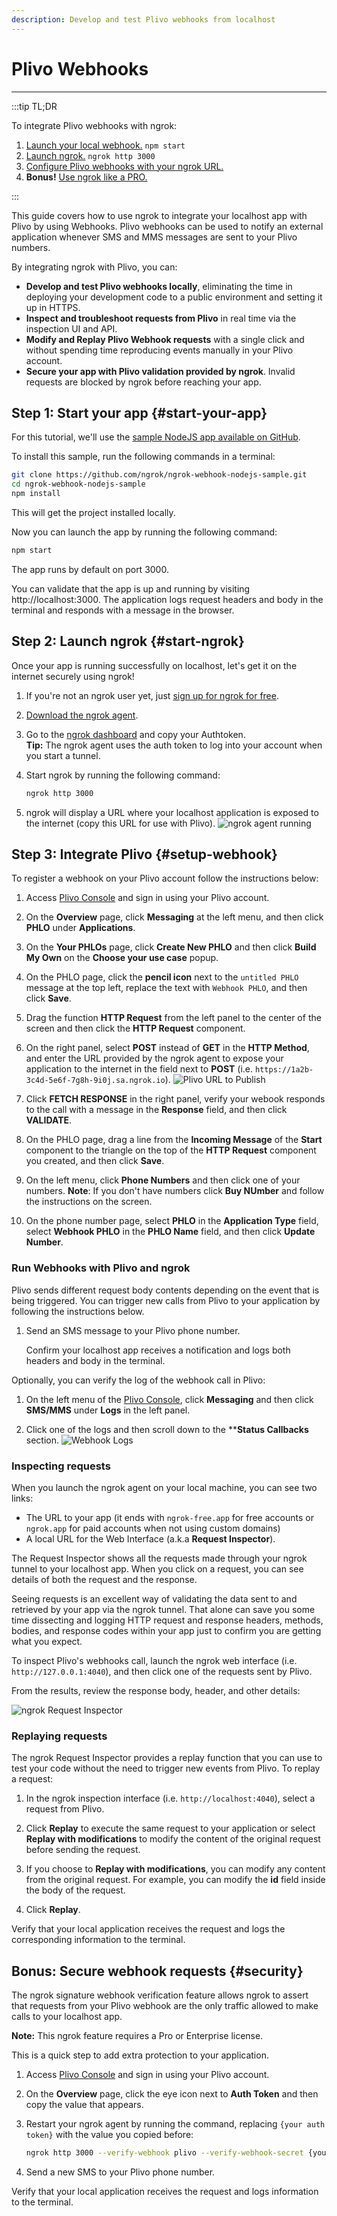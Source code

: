 ```yaml
---
description: Develop and test Plivo webhooks from localhost
---
```


# Plivo Webhooks
------------

:::tip TL;DR

To integrate Plivo webhooks with ngrok:
1. [Launch your local webhook.](#start-your-app) `npm start`
1. [Launch ngrok.](#start-ngrok) `ngrok http 3000`
1. [Configure Plivo webhooks with your ngrok URL.](#setup-webhook)
1. **Bonus!** [Use ngrok like a PRO.](#security)

:::


This guide covers how to use ngrok to integrate your localhost app with Plivo by using Webhooks.
Plivo webhooks can be used to notify an external application whenever SMS and MMS messages are sent to your Plivo numbers. 

By integrating ngrok with Plivo, you can:

- **Develop and test Plivo webhooks locally**, eliminating the time in deploying your development code to a public environment and setting it up in HTTPS.
- **Inspect and troubleshoot requests from Plivo** in real time via the inspection UI and API.
- **Modify and Replay Plivo Webhook requests** with a single click and without spending time reproducing events manually in your Plivo account.
- **Secure your app with Plivo validation provided by ngrok**. Invalid requests are blocked by ngrok before reaching your app.


## **Step 1**: Start your app {#start-your-app}

For this tutorial, we'll use the [sample NodeJS app available on GitHub](https://github.com/ngrok/ngrok-webhook-nodejs-sample). 

To install this sample, run the following commands in a terminal:

```bash
git clone https://github.com/ngrok/ngrok-webhook-nodejs-sample.git
cd ngrok-webhook-nodejs-sample
npm install
```

This will get the project installed locally.

Now you can launch the app by running the following command: 

```bash
npm start
```

The app runs by default on port 3000. 

You can validate that the app is up and running by visiting http://localhost:3000. The application logs request headers and body in the terminal and responds with a message in the browser.


## **Step 2**: Launch ngrok {#start-ngrok}

Once your app is running successfully on localhost, let's get it on the internet securely using ngrok! 

1. If you're not an ngrok user yet, just [sign up for ngrok for free](https://ngrok.com/signup).

1. [Download the ngrok agent](https://ngrok.com/download).

1. Go to the [ngrok dashboard](https://dashboard.ngrok.com) and copy your Authtoken. <br />
    **Tip:** The ngrok agent uses the auth token to log into your account when you start a tunnel.
    
1. Start ngrok by running the following command:
    ```bash
    ngrok http 3000
    ```

1. ngrok will display a URL where your localhost application is exposed to the internet (copy this URL for use with Plivo).
    ![ngrok agent running](/img/integrations/launch_ngrok_tunnel.png)


## **Step 3**: Integrate Plivo {#setup-webhook}

To register a webhook on your Plivo account follow the instructions below:

1. Access [Plivo Console](https://console.plivo.com/) and sign in using your Plivo account.

1. On the **Overview** page, click **Messaging** at the left menu, and then click **PHLO** under **Applications**.

1. On the **Your PHLOs** page, click **Create New PHLO** and then click **Build My Own** on the **Choose your use case** popup.

1. On the PHLO page, click the **pencil icon** next to the `untitled PHLO` message at the top left, replace the text with `Webhook PHLO`, and then click **Save**.

1. Drag the function **HTTP Request** from the left panel to the center of the screen and then click the **HTTP Request** component.

1. On the right panel, select **POST** instead of **GET** in  the **HTTP Method**, and enter the URL provided by the ngrok agent to expose your application to the internet in the field next to **POST** (i.e. `https://1a2b-3c4d-5e6f-7g8h-9i0j.sa.ngrok.io`).
    ![Plivo URL to Publish](img/ngrok_url_configuration_plivo.png)

1. Click **FETCH RESPONSE** in the right panel, verify your webook responds to the call with a message in the **Response** field, and then click **VALIDATE**.

1. On the PHLO page, drag a line from the **Incoming Message** of the **Start** component to the triangle on the top of the **HTTP Request** component you created, and then click **Save**.

1. On the left menu, click **Phone Numbers** and then click one of your numbers.
    **Note**: If you don't have numbers click **Buy NUmber** and follow the instructions on the screen.

1. On the phone number page, select **PHLO** in the **Application Type** field, select **Webhook PHLO** in the **PHLO Name** field, and then click **Update Number**.


### Run Webhooks with Plivo and ngrok

Plivo sends different request body contents depending on the event that is being triggered.
You can trigger new calls from Plivo to your application by following the instructions below.

1. Send an SMS message to your Plivo phone number.

    Confirm your localhost app receives a notification and logs both headers and body in the terminal.

Optionally, you can verify the log of the webhook call in Plivo:

1. On the left menu of the [Plivo Console](https://console.plivo.com/), click **Messaging** and then click **SMS/MMS** under **Logs** in the left panel.

1. Click one of the logs and then scroll down to the ****Status Callbacks** section.
    ![Webhook Logs](img/ngrok_logs_plivo.png)


### Inspecting requests

When you launch the ngrok agent on your local machine, you can see two links: 

* The URL to your app (it ends with `ngrok-free.app` for free accounts or `ngrok.app` for paid accounts when not using custom domains)
* A local URL for the Web Interface (a.k.a **Request Inspector**).

The Request Inspector shows all the requests made through your ngrok tunnel to your localhost app. When you click on a request, you can see details of both the request and the response.

Seeing requests is an excellent way of validating the data sent to and retrieved by your app via the ngrok tunnel. That alone can save you some time dissecting and logging HTTP request and response headers, methods, bodies, and response codes within your app just to confirm you are getting what you expect.

To inspect Plivo's webhooks call, launch the ngrok web interface (i.e. `http://127.0.0.1:4040`), and then click one of the requests sent by Plivo.

From the results, review the response body, header, and other details:

![ngrok Request Inspector](img/ngrok_introspection_plivo_webhooks.png)


### Replaying requests

The ngrok Request Inspector provides a replay function that you can use to test your code without the need to trigger new events from Plivo. To replay a request:

1. In the ngrok inspection interface (i.e. `http://localhost:4040`), select a request from Plivo.

1. Click **Replay** to execute the same request to your application or select **Replay with modifications** to modify the content of the original request before sending the request.

1. If you choose to **Replay with modifications**, you can modify any content from the original request. For example, you can modify the **id** field inside the body of the request.

1. Click **Replay**.

Verify that your local application receives the request and logs the corresponding information to the terminal.


## **Bonus**: Secure webhook requests {#security}

The ngrok signature webhook verification feature allows ngrok to assert that requests from your Plivo webhook are the only traffic allowed to make calls to your localhost app.

**Note:** This ngrok feature requires a Pro or Enterprise license.

This is a quick step to add extra protection to your application.

1. Access [Plivo Console](https://console.plivo.com/) and sign in using your Plivo account.

1. On the **Overview** page, click the eye icon next to **Auth Token** and then copy the value that appears.

1. Restart your ngrok agent by running the command, replacing `{your auth token}` with the value you copied before:
    ```bash
    ngrok http 3000 --verify-webhook plivo --verify-webhook-secret {your auth token}
    ```

1. Send a new SMS to your Plivo phone number.

Verify that your local application receives the request and logs information to the terminal.
